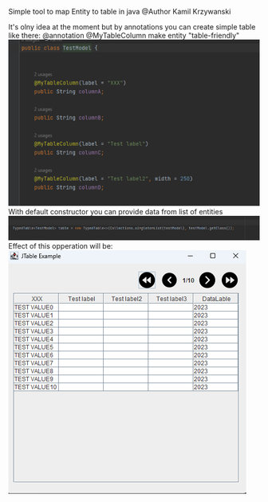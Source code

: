 Simple tool to map Entity to table in java 
@Author Kamil Krzywanski


It's olny idea at the moment but by annotations you can create simple table
like there: 
@annotation @MyTableColumn make entity "table-friendly"
![img_4.png](images/img_4.png)
With default constructor you can provide data from list of entities
![img_1.png](images/img_1.png)
Effect of this opperation will be: <br>
![img_5.png](images/img_5.png)